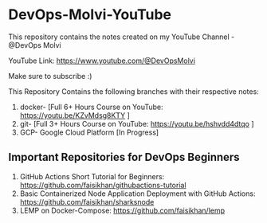 # DevOps-Molvi-YouTube
This repository contains the notes created on my YouTube Channel - @DevOps Molvi

YouTube Link: https://www.youtube.com/@DevOpsMolvi 

Make sure to subscribe :)

This Repository Contains the following branches with their respective notes:

1. docker- [Full 6+ Hours Course on YouTube: https://youtu.be/KZvMdsg8KTY ]
2. git- [Full 3+ Hours Course on YouTube: https://youtu.be/hshvdd4dtqo ]
3. GCP- Google Cloud Platform [In Progress]

## Important Repositories for DevOps Beginners

1. GitHub Actions Short Tutorial for Beginners: https://github.com/faisikhan/githubactions-tutorial
2. Basic Containerized Node Application Deployment with GitHub Actions: https://github.com/faisikhan/sharksnode
3. LEMP on Docker-Compose: https://github.com/faisikhan/lemp

